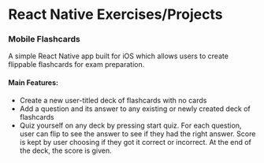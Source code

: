 # React Native Exercises/Projects

### Mobile Flashcards
A simple React Native app built for iOS which allows users to create flippable flashcards for exam preparation. 

#### Main Features: ####

* Create a new user-titled deck of flashcards with no cards
* Add a question and its answer to any existing or newly created deck of flashcards
* Quiz yourself on any deck by pressing start quiz. For each question, user can flip to see the answer to see if they had the right answer. Score is kept by user choosing if they got it correct or incorrect. At the end of the deck, the score is given.

